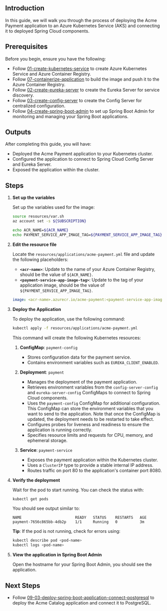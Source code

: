 ## Introduction

In this guide, we will walk you through the process of deploying the Acme Payment application to an Azure Kubernetes Service (AKS) and connecting it to deployed Spring Cloud components.

## Prerequisites

Before you begin, ensure you have the following:

- Follow [01-create-kubernetes-service](./01-create-kubernetes-service.md) to create Azure Kubernetes Service and Azure Container Registry.
- Follow [07-containerize-application](./08-containerize-application.md) to build the image and push it to the Azure Container Registry.
- Follow [02-create-eureka-server](./02-create-eureka-server.md) to create the Eureka Server for service discovery.
- Follow [03-create-config-server](./03-create-config-server.md) to create the Config Server for centralized configuration.
- Follow [04-create-spring-boot-admin](./04-create-spring-boot-admin.md) to set up Spring Boot Admin for monitoring and managing your Spring Boot applications.

## Outputs

After completing this guide, you will have:

- Deployed the Acme Payment application to your Kubernetes cluster.
- Configured the application to connect to Spring Cloud Config Server and Eureka Server.
- Exposed the application within the cluster.

## Steps

1. **Set up the variables**

   Set up the variables used for the image:
   ```bash
   source resources/var.sh
   az account set -s ${SUBSCRIPTION}

   echo ACR_NAME=${ACR_NAME}
   echo PAYMENT_SERVICE_APP_IMAGE_TAG=${PAYMENT_SERVICE_APP_IMAGE_TAG}
   ```

1. **Edit the resource file**

   Locate the `resources/applications/acme-payment.yml` file and update the following placeholders:

   - **`<acr-name>`**: Update to the name of your Azure Container Registry, should be the value of `${ACR_NAME}`.
   - **`<payment-service-app-image-tag>`**: Update to the tag of your application image, should be the value of `${PAYMENT_SERVICE_APP_IMAGE_TAG}`.

   ```yaml
   image: <acr-name>.azurecr.io/acme-payment:<payment-service-app-image-tag>
   ```

1. **Deploy the Application**

   To deploy the application, use the following command:
   ```sh
   kubectl apply -f resources/applications/acme-payment.yml
   ```

   This command will create the following Kubernetes resources:

   1. **ConfigMap**: `payment-config`
      - Stores configuration data for the payment service.
      - Contains environment variables such as `EUREKA_CLIENT_ENABLED`.

   2. **Deployment**: `payment`
      - Manages the deployment of the payment application.
      - Retrieves environment variables from the `config-server-config` and `eureka-server-config` ConfigMaps to connect to Spring Cloud components.
      - Uses the `payment-config` ConfigMap for additional configuration. This ConfigMap can store the environment variables that you want to send to the application. Note that once the ConfigMap is updated, the deployment needs to be restarted to take effect.
      - Configures probes for liveness and readiness to ensure the application is running correctly.
      - Specifies resource limits and requests for CPU, memory, and ephemeral storage.

   3. **Service**: `payment-service`
      - Exposes the payment application within the Kubernetes cluster.
      - Uses a `ClusterIP` type to provide a stable internal IP address.
      - Routes traffic on port 80 to the application's container port 8080.

1. **Verify the deployment**

   Wait for the pod to start running. You can check the status with:
   ```bash
   kubectl get pods
   ```

   You should see output similar to:
   ```
   NAME                        READY   STATUS    RESTARTS   AGE
   payment-7656c865bb-4db2p    1/1     Running   0          3m
   ```

   **Tip**: If the pod is not running, check for errors using:
   ```bash
   kubectl describe pod <pod-name>
   kubectl logs <pod-name>
   ```

1. **View the application in Spring Boot Admin**

   Open the hostname for your Spring Boot Admin, you should see the application.

## Next Steps

- Follow [09-03-deploy-spring-boot-application-connect-postgresql](./09-03-deploy-spring-boot-application-connect-postgresql.md) to deploy the Acme Catalog application and connect it to PostgreSQL.